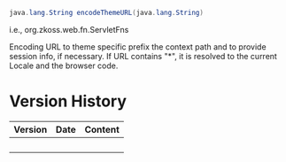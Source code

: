 ``` java
java.lang.String encodeThemeURL(java.lang.String)
```

  
i.e.,
<javadoc method="encodeThemeURL(java.lang.String)">org.zkoss.web.fn.ServletFns</javadoc>

Encoding URL to theme specific prefix the context path and to provide
session info, if necessary. If URL contains "\*", it is resolved to the
current Locale and the browser code.

# Version History

| Version | Date | Content |
|---------|------|---------|
|         |      |         |

